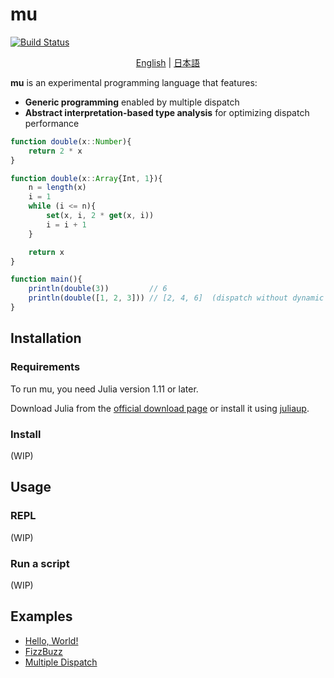 # mu

[![Build Status](https://github.com/abap34/mu/actions/workflows/CI.yml/badge.svg?branch=main)](https://github.com/abap34/mu/actions/workflows/CI.yml?query=branch%3Amain)

<div style="text-align: center;">
     <a href="README.md">English</a> | <a href="README_ja.md">日本語</a>
</div>



**mu** is an experimental programming language that features:

- **Generic programming** enabled by multiple dispatch
- **Abstract interpretation-based type analysis** for optimizing dispatch performance

```js
function double(x::Number){
    return 2 * x
}

function double(x::Array{Int, 1}){
    n = length(x)
    i = 1
    while (i <= n){
        set(x, i, 2 * get(x, i))
        i = i + 1
    }

    return x
}

function main(){
    println(double(3))         // 6
    println(double([1, 2, 3])) // [2, 4, 6]  (dispatch without dynamic method lookup!)
}
```

## Installation

### Requirements

To run mu, you need Julia version 1.11 or later.

Download Julia from the [official download page](https://julialang.org/downloads/) or install it using [juliaup](https://github.com/JuliaLang/juliaup).

### Install

(WIP)

## Usage

### REPL

(WIP)

### Run a script

(WIP)

## Examples

- [Hello, World!](example/hello.mu)
- [FizzBuzz](example/fizzbuzz.mu)
- [Multiple Dispatch](example/multipledispatch.mu)
